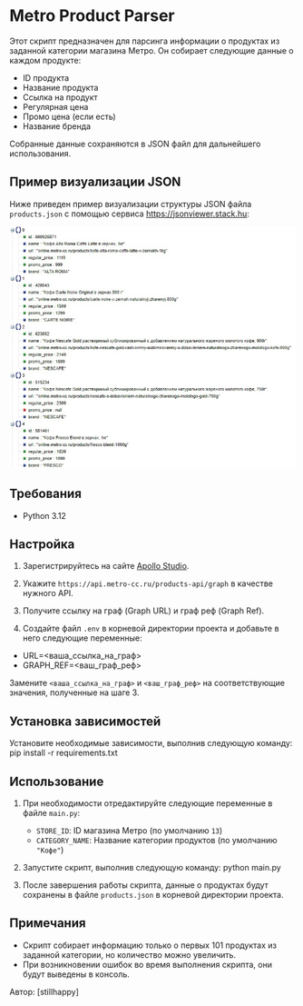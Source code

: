 # Metro Product Parser

Этот скрипт предназначен для парсинга информации о продуктах из заданной категории магазина Метро. Он собирает следующие данные о каждом продукте:

- ID продукта
- Название продукта
- Ссылка на продукт
- Регулярная цена
- Промо цена (если есть)
- Название бренда

Собранные данные сохраняются в JSON файл для дальнейшего использования.

## Пример визуализации JSON

Ниже приведен пример визуализации структуры JSON файла `products.json` с помощью сервиса https://jsonviewer.stack.hu:

![JSON Viewer Screenshot](jsonexample.jpg)

## Требования

- Python 3.12

## Настройка

1. Зарегистрируйтесь на сайте [Apollo Studio](https://studio.apollographql.com/graph).

2. Укажите `https://api.metro-cc.ru/products-api/graph` в качестве нужного API.

3. Получите ссылку на граф (Graph URL) и граф реф (Graph Ref).

4. Создайте файл `.env` в корневой директории проекта и добавьте в него следующие переменные:
- URL=<ваша_ссылка_на_граф>
- GRAPH_REF=<ваш_граф_реф>



Замените `<ваша_ссылка_на_граф>` и `<ваш_граф_реф>` на соответствующие значения, полученные на шаге 3.

## Установка зависимостей

Установите необходимые зависимости, выполнив следующую команду:
pip install -r requirements.txt



## Использование

1. При необходимости отредактируйте следующие переменные в файле `main.py`:

   - `STORE_ID`: ID магазина Метро (по умолчанию `13`)
   - `CATEGORY_NAME`: Название категории продуктов (по умолчанию `"Кофе"`)

2. Запустите скрипт, выполнив следующую команду:
python main.py

3. После завершения работы скрипта, данные о продуктах будут сохранены в файле `products.json` в корневой директории проекта.

## Примечания

- Скрипт собирает информацию только о первых 101 продуктах из заданной категории, но количество можно увеличить.
- При возникновении ошибок во время выполнения скрипта, они будут выведены в консоль.

Автор: [stillhappy]
